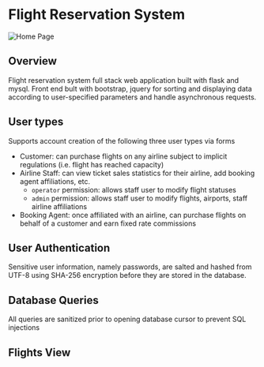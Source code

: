 # Flight Reservation System

![Home Page](homepage.png)

## Overview ##
Flight reservation system full stack web application built with flask and mysql. Front end bult with bootstrap, jquery for sorting and displaying data according to user-specified parameters and handle asynchronous requests.

## User types ##
Supports account creation of the following three user types via forms 
- Customer: can purchase flights on any airline subject to implicit regulations (i.e. flight has reached capacity)
- Airline Staff: can view ticket sales statistics for their airline, add booking agent affiliations, etc.
  - `operator` permission: allows staff user to modify flight statuses
  - `admin` permission: allows staff user to modify flights, airports, staff airline affiliations
- Booking Agent: once affiliated with an airline, can purchase flights on behalf of a customer and earn fixed rate commissions

## User Authentication ##
Sensitive user information, namely passwords, are salted and hashed from UTF-8 using SHA-256 encryption before they are stored in the database.

## Database Queries ##
All queries are sanitized prior to opening database cursor to prevent SQL injections


## Flights View ##

